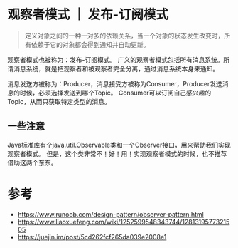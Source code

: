 # 观察者模式 ｜ 发布-订阅模式

> 定义对象之间的一种一对多的依赖关系，当一个对象的状态发生改变时，所有依赖于它的对象都会得到通知并自动更新。

观察者模式也被称为：发布-订阅模式。
广义的观察者模式包括所有消息系统。所谓消息系统，就是把观察者和被观察者完全分离，通过消息系统本身来通知。

消息发送方被称为：Producer，消息接受方被称为Consumer，Producer发送消息的时候，必须选择发送到哪个Topic。
Consumer可以订阅自己感兴趣的Topic，从而只获取特定类型的消息。

## 一些注意
Java标准库有个java.util.Observable类和一个Observer接口，用来帮助我们实现观察者模式。
但是，这个类非常不！好！用！实现观察者模式的时候，也不推荐借助这两个东东。

# 参考
- https://www.runoob.com/design-pattern/observer-pattern.html
- https://www.liaoxuefeng.com/wiki/1252599548343744/1281319577321505
- https://juejin.im/post/5cd262fcf265da039e2008e1